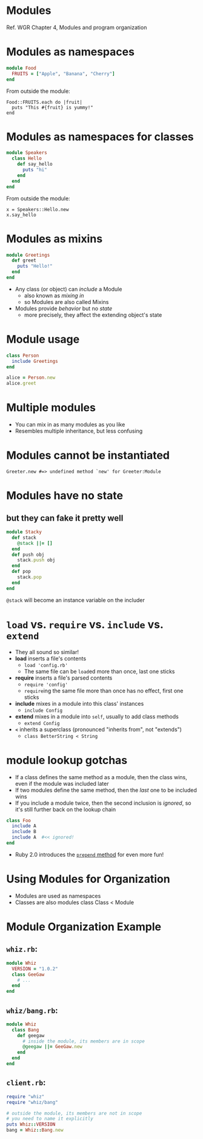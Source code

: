 <!SLIDE subsection>
# Modules

Ref. WGR Chapter 4, Modules and program organization

<!SLIDE>
# Modules as namespaces

```ruby
module Food
  FRUITS = ["Apple", "Banana", "Cherry"]
end
```

From outside the module:

```
Food::FRUITS.each do |fruit|
  puts "This #{fruit} is yummy!"
end
```

# Modules as namespaces for classes

```ruby
module Speakers
  class Hello
    def say_hello
      puts "hi"
    end
  end
end
```

From outside the module:

```
x = Speakers::Hello.new
x.say_hello
```

# Modules as mixins

```ruby
module Greetings
  def greet
    puts "Hello!"
  end
end
```

* Any class (or object) can *include* a Module
  * also known as *mixing in*
  * so Modules are also called Mixins
* Modules provide *behavior* but no *state*
  * more precisely, they affect the extending object's state

# Module usage
    
```ruby
class Person
  include Greetings
end

alice = Person.new
alice.greet
```


# Multiple modules

* You can mix in as many modules as you like
* Resembles multiple inheritance, but less confusing

# Modules cannot be instantiated

    Greeter.new #=> undefined method `new' for Greeter:Module

# Modules have no state
## but they can fake it pretty well

```ruby
module Stacky
  def stack
    @stack ||= []
  end
  def push obj
    stack.push obj
  end
  def pop
    stack.pop
  end
end
```

`@stack` will become an instance variable on the includer

<!SLIDE incremental>
# `load` vs. `require` vs. `include` vs. `extend`

* They all sound so similar!
* **load** inserts a file's contents
  * `load 'config.rb'`
  * The same file can be `load`ed more than once, last one sticks
* **require** inserts a file's parsed contents
  * `require 'config'`
  * `require`ing the same file more than once has no effect, first one sticks
* **include** mixes in a module into this class' instances
  * `include Config`
* **extend** mixes in a module into `self`, usually to add class methods
  * `extend Config`
* **`<`** inherits a superclass (pronounced "inherits from", not "extends")
  * `class BetterString < String`


<!SLIDE incremental>
# module lookup gotchas

* If a class defines the same method as a module, then the class wins, even if the module was included later
* If two modules define the same method, then the *last* one to be included wins
* If you include a module twice, then the second inclusion is *ignored*, so it's still further back on the lookup chain

```ruby
class Foo
  include A
  include B
  include A  #<< ignored!
end
```

* Ruby 2.0 introduces the [`prepend` method](http://dev.af83.com/2012/10/19/ruby-2-0-module-prepend.html) for even more fun!


<!SLIDE subsection>
# Using Modules for Organization

* Modules are used as namespaces
* Classes are also modules
        class Class < Module

# Module Organization Example

## `whiz.rb`:

```ruby
module Whiz
  VERSION = "1.0.2"
  class GeeGaw
    # ...
  end
end
```

## `whiz/bang.rb`:

```ruby
module Whiz
  class Bang
    def geegaw
      # inside the module, its members are in scope
      @geegaw ||= GeeGaw.new
    end
  end
end
```

## `client.rb`:

```ruby
require "whiz"
require "whiz/bang"

# outside the module, its members are not in scope
# you need to name it explicitly
puts Whiz::VERSION
bang = Whiz::Bang.new
```
